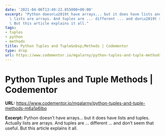 ```yaml
---
date: '2021-04-06T13:40:22.855000+00:00'
excerpt: "Python doesn\u2019t have arrays... but it does have lists and tuples. Actually\
  \ lists are arrays. And tuples are ... different ... and don\u2019t seem that useful.\
  \ But this article explains it all."
tags:
- tuples
- python
- methods
title: Python Tuples and Tuple&nbsp;Methods | Codementor
type: drop
url: https://www.codementor.io/mgalarny/python-tuples-and-tuple-methods-m6a1p6lbo
---
```


# Python Tuples and Tuple&nbsp;Methods | Codementor

**URL:** https://www.codementor.io/mgalarny/python-tuples-and-tuple-methods-m6a1p6lbo

**Excerpt:** Python doesn’t have arrays... but it does have lists and tuples. Actually lists are arrays. And tuples are ... different ... and don’t seem that useful. But this article explains it all.
